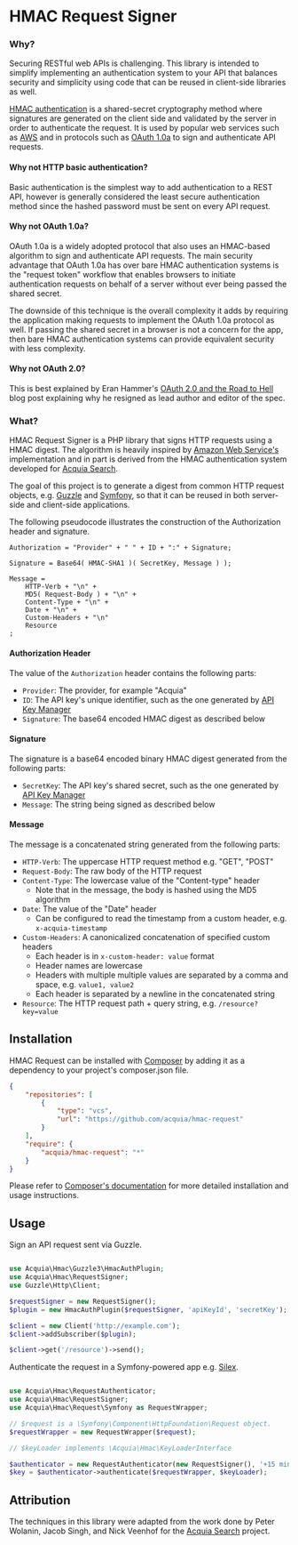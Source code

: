 # HMAC Request Signer

### Why?

Securing RESTful web APIs is challenging. This library is intended to simplify
implementing an authentication system to your API that balances security and
simplicity using code that can be reused in client-side libraries as well.

[HMAC authentication](http://en.wikipedia.org/wiki/Hash-based_message_authentication_code)
is a shared-secret cryptography method where signatures are generated on the
client side and validated by the server in order to authenticate the request. It
is used by popular web services such as [AWS](http://docs.aws.amazon.com/AmazonS3/latest/dev/RESTAuthentication.html)
and in protocols such as [OAuth 1.0a](http://oauth.net/core/1.0a/) to sign and
authenticate API requests.

#### Why not HTTP basic authentication?

Basic authentication is the simplest way to add authentication to a REST API,
however is generally considered the least secure authentication method since the
hashed password must be sent on every API request.

#### Why not OAuth 1.0a?

OAuth 1.0a is a widely adopted protocol that also uses an HMAC-based algorithm
to sign and authenticate API requests. The main security advantage that OAuth
1.0a has over bare HMAC authentication systems is the "request token" workflow
that enables browsers to initiate authentication requests on behalf of a server
without ever being passed the shared secret.

The downside of this technique is the overall complexity it adds by requiring
the application making requests to implement the OAuth 1.0a protocol as well. If
passing the shared secret in a browser is not a concern for the app, then bare
HMAC authentication systems can provide equivalent security with less
complexity.

#### Why not OAuth 2.0?

This is best explained by Eran Hammer's [OAuth 2.0 and the Road to Hell](http://hueniverse.com/2012/07/26/oauth-2-0-and-the-road-to-hell/)
blog post explaining why he resigned as lead author and editor of the spec.

### What?

HMAC Request Signer is a PHP library that signs HTTP requests using a HMAC
digest. The algorithm is heavily inspired by [Amazon Web Service's](http://docs.aws.amazon.com/AmazonS3/latest/dev/RESTAuthentication.html)
implementation and in part is derived from the HMAC authentication system
developed for [Acquia Search](https://www.acquia.com/products-services/acquia-network/cloud-services/acquia-search).

The goal of this project is to generate a digest from common HTTP request
objects, e.g. [Guzzle](http://api.guzzlephp.org/class-Guzzle.Http.Message.Request.html)
and [Symfony](http://api.symfony.com/2.0/Symfony/Component/HttpFoundation/Request.html),
so that it can be reused in both server-side and client-side applications.

The following pseudocode illustrates the construction of the Authorization
header and signature.

```
Authorization = "Provider" + " " + ID + ":" + Signature;

Signature = Base64( HMAC-SHA1 )( SecretKey, Message ) );

Message =
    HTTP-Verb + "\n" +
	MD5( Request-Body ) + "\n" +
	Content-Type + "\n" +
	Date + "\n" +
    Custom-Headers + "\n"
	Resource
;
```

#### Authorization Header

The value of the `Authorization` header contains the following parts:

* `Provider`: The provider, for example "Acquia"
* `ID`: The API key's unique identifier, such as the one generated by [API Key Manager](https://github.com/acquia/api-key-manager)
* `Signature`: The base64 encoded HMAC digest as described below

#### Signature

The signature is a base64 encoded binary HMAC digest generated from the
following parts:

* `SecretKey`: The API key's shared secret, such as the one generated by [API Key Manager](https://github.com/acquia/api-key-manager)
* `Message`: The string being signed as described below

#### Message

The message is a concatenated string  generated from the following parts:

* `HTTP-Verb`: The uppercase HTTP request method e.g. "GET", "POST"
* `Request-Body`: The raw body of the HTTP request
* `Content-Type`: The lowercase value of the "Content-type" header
  * Note that in the message, the body is hashed using the MD5 algorithm
* `Date`: The value of the "Date" header
  * Can be configured to read the timestamp from a custom header, e.g. `x-acquia-timestamp`
* `Custom-Headers`: A canonicalized concatenation of specified custom headers
  * Each header is in `x-custom-header: value` format
  * Header names are lowercase
  * Headers with multiple multiple values are separated by a comma and space, e.g. `value1, value2`
  * Each header is separated by a newline in the concatenated string
* `Resource`: The HTTP request path + query string, e.g. `/resource?key=value`

## Installation

HMAC Request can be installed with [Composer](http://getcomposer.org)
by adding it as a dependency to your project's composer.json file.

```json
{
    "repositories": [
        {
            "type": "vcs",
            "url": "https://github.com/acquia/hmac-request"
        }
    ],
    "require": {
        "acquia/hmac-request": "*"
    }
}
```

Please refer to [Composer's documentation](https://github.com/composer/composer/blob/master/doc/00-intro.md#introduction)
for more detailed installation and usage instructions.

## Usage

Sign an API request sent via Guzzle.

```php

use Acquia\Hmac\Guzzle3\HmacAuthPlugin;
use Acquia\Hmac\RequestSigner;
use Guzzle\Http\Client;

$requestSigner = new RequestSigner();
$plugin = new HmacAuthPlugin($requestSigner, 'apiKeyId', 'secretKey');

$client = new Client('http://example.com');
$client->addSubscriber($plugin);

$client->get('/resource')->send();

```

Authenticate the request in a Symfony-powered app e.g. [Silex](https://github.com/silexphp/Silex).

```php

use Acquia\Hmac\RequestAuthenticator;
use Acquia\Hmac\RequestSigner;
use Acquia\Hmac\Request\Symfony as RequestWrapper;

// $request is a \Symfony\Component\HttpFoundation\Request object.
$requestWrapper = new RequestWrapper($request);

// $keyLoader implements \Acquia\Hmac\KeyLoaderInterface

$authenticator = new RequestAuthenticator(new RequestSigner(), '+15 minutes');
$key = $authenticator->authenticate($requestWrapper, $keyLoader);

```

## Attribution

The techniques in this library were adapted from the work done by Peter Wolanin,
Jacob Singh, and Nick Veenhof for the [Acquia Search](https://www.acquia.com/products-services/acquia-network/cloud-services/acquia-search)
project.
